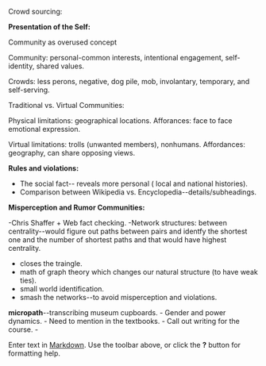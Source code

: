    
Crowd sourcing:

**Presentation of the Self:**

Community as overused concept


Community:  personal-common interests, intentional engagement, self-identity, shared values. 

Crowds: less perons, negative, dog pile, mob, involantary, temporary, and self-serving. 

 
 Traditional vs. Virtual Communities:

Physical limitations: geographical locations.
Afforances: face to face emotional expression. 

 Virtual limitations: trolls (unwanted members), nonhumans. 
         Affordances:  geography, can share opposing views.
         
**Rules and violations:**

- The social fact-- reveals more personal ( local and national histories).
- Comparison between Wikipedia vs. Encyclopedia--details/subheadings.

**Misperception and Rumor Communities:**

-Chris Shaffer  + Web fact checking.
-Network structures:  between centrality--would figure out paths between pairs and identfy the shortest one and the number of shortest paths  and that would have highest centrality.
  - closes the traingle.
  - math of graph theory which changes our natural structure (to have weak ties).
  - small world identification.
  - smash the networks--to avoid misperception and violations.
  
 **micropath**--transcribing museum cupboards. 
      - Gender and power dynamics.
      - Need to mention in the textbooks.
      - Call out writing for the course.
      - 
        










Enter text in [Markdown](http://daringfireball.net/projects/markdown/). Use the toolbar above, or click the **?** button for formatting help.
